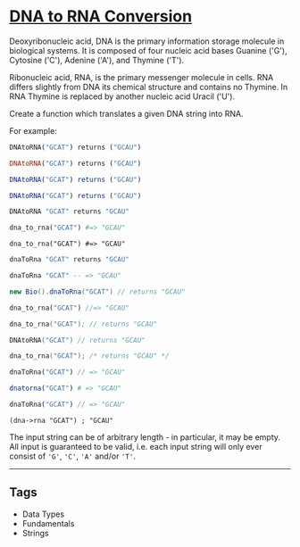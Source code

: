 # [DNA to RNA Conversion](https://www.codewars.com/kata/5556282156230d0e5e000089)

Deoxyribonucleic acid, DNA is the primary information storage molecule in biological systems. It is composed of four nucleic acid bases Guanine ('G'), Cytosine ('C'), Adenine ('A'), and Thymine ('T').

Ribonucleic acid, RNA, is the primary messenger molecule in cells. RNA differs slightly from DNA its chemical structure and contains no Thymine. In RNA Thymine is replaced by another nucleic acid Uracil ('U').

Create a function which translates a given DNA string into RNA.

For example:

```python
DNAtoRNA("GCAT") returns ("GCAU")
```

```ruby
DNAtoRNA("GCAT") returns ("GCAU")
```

```javascript
DNAtoRNA("GCAT") returns ("GCAU")
```

```typescript
DNAtoRNA("GCAT") returns ("GCAU")
```

```coffeescript
DNAtoRNA "GCAT" returns "GCAU"
```

```elixir
dna_to_rna("GCAT") #=> "GCAU"
```

```crystal
dna_to_rna("GCAT") #=> "GCAU"
```

```haskell
dnaToRna "GCAT" returns "GCAU"
```

```purescript
dnaToRna "GCAT" -- => "GCAU"
```

```java
new Bio().dnaToRna("GCAT") // returns "GCAU"
```

```rust
dna_to_rna("GCAT") //=> "GCAU"
```

```nasm
dna_to_rna("GCAT"); // returns "GCAU"
```

```go
DNAtoRNA("GCAT") // returns "GCAU"
```

```c
dna_to_rna("GCAT"); /* returns "GCAU" */
```

```dart
dnaToRna("GCAT") // => "GCAU"
```

```julia
dnatorna("GCAT") # => "GCAU"
```

```php
dnaToRna("GCAT") // => "GCAU"
```

```racket
(dna->rna "GCAT") ; "GCAU"
```

The input string can be of arbitrary length - in particular, it may be empty. All input is guaranteed to be valid, i.e. each input string will only ever consist of `'G'`, `'C'`, `'A'` and/or `'T'`.

---

## Tags

- Data Types
- Fundamentals
- Strings
